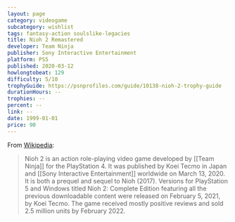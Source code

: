 ```yaml
---
layout: page
category: videogame
subcategory: wishlist
tags: fantasy-action soulslike-legacies
title: Nioh 2 Remastered
developer: Team Ninja
publisher: Sony Interactive Entertainment
platform: PS5
published: 2020-03-12
howlongtobeat: 129
difficulty: 5/10
trophyGuide: https://psnprofiles.com/guide/10138-nioh-2-trophy-guide
durationHours: --
trophies: --
percent: --
link: --
date: 1999-01-01
price: 90
---
```


From [Wikipedia](https://en.wikipedia.org/wiki/Nioh_2):

> Nioh 2 is an action role-playing video game developed by [[Team Ninja]] for the PlayStation 4. It was published by Koei Tecmo in Japan and [[Sony Interactive Entertainment]] worldwide on March 13, 2020. It is both a prequel and sequel to Nioh (2017). Versions for PlayStation 5 and Windows titled Nioh 2: Complete Edition featuring all the previous downloadable content were released on February 5, 2021, by Koei Tecmo. The game received mostly positive reviews and sold 2.5 million units by February 2022.
